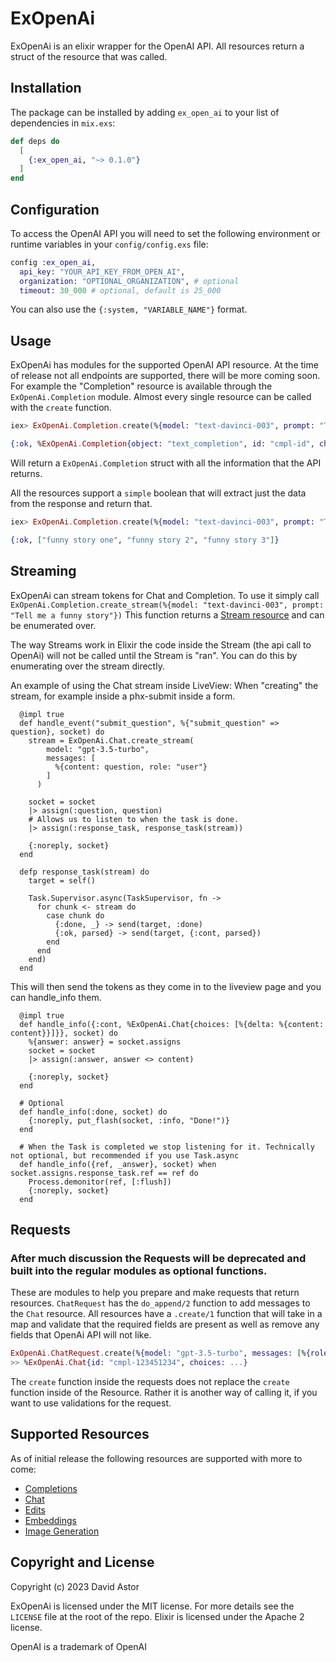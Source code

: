 # ExOpenAi

ExOpenAi is an elixir wrapper for the OpenAI API. All resources return a struct of the resource that was called. 

## Installation

The package can be installed by adding `ex_open_ai` to your list of dependencies in `mix.exs`:

```elixir
def deps do
  [
    {:ex_open_ai, "~> 0.1.0"}
  ]
end
```

## Configuration

To access the OpenAI API you will need to set the following environment or runtime variables in your `config/config.exs` file:

```elixir
config :ex_open_ai, 
  api_key: "YOUR_API_KEY_FROM_OPEN_AI",
  organization: "OPTIONAL_ORGANIZATION", # optional
  timeout: 30_000 # optional, default is 25_000
```

You can also use the `{:system, "VARIABLE_NAME"}` format.

## Usage
ExOpenAi has modules for the supported OpenAI API resource. At the time of release not all endpoints are supported, there will be more coming soon.
For example the "Completion" resource is available through the `ExOpenAi.Completion` module. Almost every single resource can be called with the `create` function. 

```elixir
iex> ExOpenAi.Completion.create(%{model: "text-davinci-003", prompt: "Tell me a funny story"})

{:ok, %ExOpenAi.Completion{object: "text_completion", id: "cmpl-id", choices: [%{text: "funny story"}], created: 1234567890, usage: %{completion_tokens: 25, prompt_tokens: 50, total_tokens: 75}}}
```
Will return a `ExOpenAi.Completion` struct with all the information that the API returns.

All the resources support a `simple` boolean that will extract just the data from the response and return that.

```elixir
iex> ExOpenAi.Completion.create(%{model: "text-davinci-003", prompt: "Tell me a funny story", n: 3}, simple: true)

{:ok, ["funny story one", "funny story 2", "funny story 3"]}
```

## Streaming
ExOpenAi can stream tokens for Chat and Completion. 
To use it simply call `ExOpenAi.Completion.create_stream(%{model: "text-davinci-003", prompt: "Tell me a funny story"})`
This function returns a [Stream resource](https://hexdocs.pm/elixir/1.12/Stream.html#resource/3) and can be enumerated over.

The way Streams work in Elixir the code inside the Stream (the api call to OpenAi) will not be called until the Stream is "ran". 
You can do this by enumerating over the stream directly. 

An example of using the Chat stream inside LiveView:
When "creating" the stream, for example inside a phx-submit inside a form.
```
  @impl true
  def handle_event("submit_question", %{"submit_question" => question}, socket) do
    stream = ExOpenAi.Chat.create_stream(
        model: "gpt-3.5-turbo",
        messages: [
          %{content: question, role: "user"}
        ]
      )

    socket = socket
    |> assign(:question, question)
    # Allows us to listen to when the task is done.
    |> assign(:response_task, response_task(stream))

    {:noreply, socket}
  end

  defp response_task(stream) do
    target = self()

    Task.Supervisor.async(TaskSupervisor, fn ->
      for chunk <- stream do
        case chunk do
          {:done, _} -> send(target, :done)
          {:ok, parsed} -> send(target, {:cont, parsed})
        end
      end
    end)
  end
```
This will then send the tokens as they come in to the liveview page and you can handle_info them.
```
  @impl true
  def handle_info({:cont, %ExOpenAi.Chat{choices: [%{delta: %{content: content}}]}}, socket) do
    %{answer: answer} = socket.assigns
    socket = socket
    |> assign(:answer, answer <> content)

    {:noreply, socket}
  end

  # Optional
  def handle_info(:done, socket) do
    {:noreply, put_flash(socket, :info, "Done!")}
  end

  # When the Task is completed we stop listening for it. Technically not optional, but recommended if you use Task.async
  def handle_info({ref, _answer}, socket) when socket.assigns.response_task.ref == ref do
    Process.demonitor(ref, [:flush])
    {:noreply, socket}
  end

```

## Requests
### After much discussion the Requests will be deprecated and built into the regular modules as optional functions.

These are modules to help you prepare and make requests that return resources. `ChatRequest` has the `do_append/2` function to add messages to the `Chat` resource. All resources have a `.create/1` function that will take in a map and validate that the required fields are present as well as remove any fields that OpenAi API will not like. 

```elixir
ExOpenAi.ChatRequest.create(%{model: "gpt-3.5-turbo", messages: [%{role: "system", content: "You are a good bot"}]})
>> %ExOpenAi.Chat{id: "cmpl-123451234", choices: ...}
```

The `create` function inside the requests does not replace the `create` function inside of the Resource. Rather it is another way of calling it, if you want to use validations for the request.

## Supported Resources
As of initial release the following resources are supported with more to come:

- [Completions](https://platform.openai.com/docs/api-reference/completions)
- [Chat](https://platform.openai.com/docs/api-reference/chat)
- [Edits](https://platform.openai.com/docs/api-reference/edits)
- [Embeddings](https://platform.openai.com/docs/api-reference/embeddings)
- [Image Generation](https://platform.openai.com/docs/api-reference/images/create)

## Copyright and License

Copyright (c) 2023 David Astor

ExOpenAi is licensed under the MIT license. For more details see the `LICENSE` file at the root of the repo.
Elixir is licensed under the Apache 2 license.

OpenAI is a trademark of OpenAI